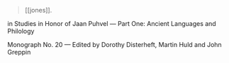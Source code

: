 > [[jones]]. 

in Studies in Honor of Jaan Puhvel — Part One: Ancient Languages and Philology

Monograph No. 20 — Edited by Dorothy Disterheft, Martin Huld and John Greppin